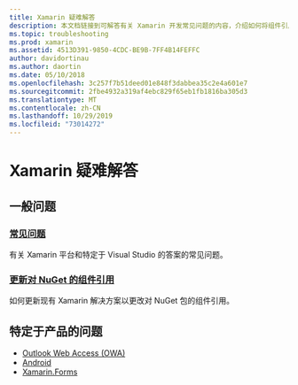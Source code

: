 ```yaml
---
title: Xamarin 疑难解答
description: 本文档链接到可解答有关 Xamarin 开发常见问题的内容，介绍如何将组件引用更新到 NuGet，讨论支持选项，并回答特定于产品的问题。
ms.topic: troubleshooting
ms.prod: xamarin
ms.assetid: 4513D391-9850-4CDC-BE9B-7FF4B14FEFFC
author: davidortinau
ms.author: daortin
ms.date: 05/10/2018
ms.openlocfilehash: 3c257f7b51deed01e848f3dabbea35c2e4a601e7
ms.sourcegitcommit: 2fbe4932a319af4ebc829f65eb1fb1816ba305d3
ms.translationtype: MT
ms.contentlocale: zh-CN
ms.lasthandoff: 10/29/2019
ms.locfileid: "73014272"
---
```

# <a name="xamarin-troubleshooting"></a>Xamarin 疑难解答

## <a name="general-issues"></a>一般问题

### <a name="frequently-asked-questionsquestionsindexmd"></a>[常见问题](questions/index.md)

有关 Xamarin 平台和特定于 Visual Studio 的答案的常见问题。

### <a name="updating-component-references-to-nugetcomponent-nugetmd"></a>[更新对 NuGet 的组件引用](component-nuget.md)

如何更新现有 Xamarin 解决方案以更改对 NuGet 包的组件引用。

## <a name="product-specific-questions"></a>特定于产品的问题

- [Outlook Web Access (OWA)](~/android/troubleshooting/questions/index.md)
- [Android](~/ios/troubleshooting/questions/index.md)
- [Xamarin.Forms](~/xamarin-forms/troubleshooting/questions/index.md)
